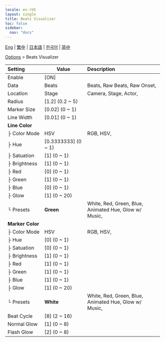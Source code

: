 ```yaml
---
locale: en-rUS
layout: single
title: Beats Visualizer
toc: false
sidebar:
  nav: "docs"
---
```

[Eng](/dancexr/menu/2025.4/stage/beats_visualizer) | [繁中](/tw/dancexr/menu/2025.4/stage/beats_visualizer) | [日本語](/jp/dancexr/menu/2025.4/stage/beats_visualizer) | [한국어](/kr/dancexr/menu/2025.4/stage/beats_visualizer) | [简中](/zh/dancexr/menu/2025.4/stage/beats_visualizer)

[Options](../menu#Options) > Beats Visualizer



| Setting | Value | Description |
| :--- | --- | :--- |
|<nobr>Enable</nobr>| [ON] | 
|<nobr>Data</nobr>| Beats | Beats, Raw Beats, Raw Onset, 
|<nobr>Location</nobr>| Stage | Camera, Stage, Actor, 
|<nobr>Radius</nobr>| [1.2] (0.2 ~ 5) | 
|<nobr>Marker Size</nobr>| [0.02] (0 ~ 1) | 
|<nobr>Line Width</nobr>| [0.01] (0 ~ 1) | 
|<nobr>**Line Color**</nobr>| | 
|<nobr>├&nbsp;Color Mode</nobr>| HSV | RGB, HSV, 
|<nobr>├&nbsp;Hue</nobr>| [0.3333333] (0 ~ 1) | 
|<nobr>├&nbsp;Satuation</nobr>| [1] (0 ~ 1) | 
|<nobr>├&nbsp;Brightness</nobr>| [1] (0 ~ 1) | 
|<nobr>├&nbsp;Red</nobr>| [0] (0 ~ 1) | 
|<nobr>├&nbsp;Green</nobr>| [1] (0 ~ 1) | 
|<nobr>├&nbsp;Blue</nobr>| [0] (0 ~ 1) | 
|<nobr>├&nbsp;Glow</nobr>| [1] (0 ~ 20) | 
|<nobr>└&nbsp;Presets</nobr>| **Green** | White, Red, Green, Blue, Animated Hue, Glow w/ Music,  |
|<nobr>**Marker Color**</nobr>| | 
|<nobr>├&nbsp;Color Mode</nobr>| HSV | RGB, HSV, 
|<nobr>├&nbsp;Hue</nobr>| [0] (0 ~ 1) | 
|<nobr>├&nbsp;Satuation</nobr>| [0] (0 ~ 1) | 
|<nobr>├&nbsp;Brightness</nobr>| [1] (0 ~ 1) | 
|<nobr>├&nbsp;Red</nobr>| [1] (0 ~ 1) | 
|<nobr>├&nbsp;Green</nobr>| [1] (0 ~ 1) | 
|<nobr>├&nbsp;Blue</nobr>| [1] (0 ~ 1) | 
|<nobr>├&nbsp;Glow</nobr>| [1] (0 ~ 20) | 
|<nobr>└&nbsp;Presets</nobr>| **White** | White, Red, Green, Blue, Animated Hue, Glow w/ Music,  |
|<nobr>Beat Cycle</nobr>| [8] (2 ~ 16) | 
|<nobr>Normal Glow</nobr>| [1] (0 ~ 8) | 
|<nobr>Flash Glow</nobr>| [2] (0 ~ 8) | 
